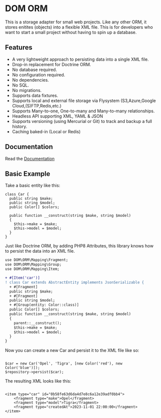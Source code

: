 # DOM ORM

This is a storage adapter for small web projects. Like any other ORM, it stores enitites (objects) into a flexible XML file. This is for developers who want to start a small project without having to spin up a database.

## Features

- A very lightweight approach to persisting data into a single XML file.
- Drop-in replacement for Doctrine ORM.
- No database required.
- No configuration required.
- No dependencies.
- No SQL.
- No migrations.
- Supports data fixtures.
- Supports local and external file storage via Flysystem (S3,Azure,Google Cloud,(S)FTP,Redis,etc.)
- Supports Many-to-one, One-to-many and Many-to-many relationships.
- Headless API supporting XML, YAML & JSON
- Supports versioning (using Mercurial or Git) to track and backup a full history.
- Caching baked-in (Local or Redis)

## Documentation

Read the [Documentation](https://linktodocumentation)

## Basic Example

Take a basic entity like this:

```
class Car {
  public string $make;
  public string $model;
  public Color[] $colors;

  public function __construct(string $make, string $model)
  {
    $this->make = $make;
    $this->model = $model;
  }
}
```

Just like Doctrine ORM, by adding PHP8 Attributes, this library knows how to persist the data into an XML file.

```diff
use DOM\ORM\Mapping\Fragment;
use DOM\ORM\Mapping\Group;
use DOM\ORM\Mapping\Item;

+ #[Item('car')]
! class Car extends AbstractEntity implements JsonSerializable {
  + #[Fragment]
  public string $make;
  + #[Fragment]
  public string $model;
  + #[Group(entity: Color::class)]
  public Color[] $colors;
  public function __construct(string $make, string $model)
  {
    parent::__construct();
    $this->make = $make;
    $this->model = $model;
  }
}

```

Now you can create a new Car and persist it to the XML file like so:

```

$car = new Car('Opel', 'Tigra', [new Color('red'), new Color('blue')]);
$repository->persist($car);

```

The resulting XML looks like this:

```

<item type="car" id="0b58fe63d6da4d7e8c6a12e39adf0bb4">
    <fragment type="make">Opel</fragment>
    <fragment type="model">Tigra</fragment>
    <fragment type="createdAt">2023-11-01 22:00:00</fragment>
</item>
```
